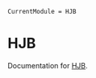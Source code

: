 ```@meta
CurrentModule = HJB
```

# HJB

Documentation for [HJB](https://github.com/dev10110/HJB.jl).

